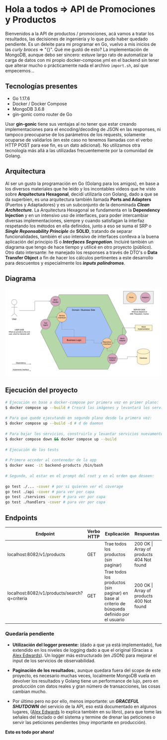 # Hola a todos => API de Promociones y Productos

Bienvenidos a la API de productos / promociones, acá vamos a tratar los resultados, las decisiones de ingeniería y lo que pudo haber quedado pendiente. Es un deleite para mi programar en Go, vuelvo a mis inicios de las _curly braces_ => "{}". Qué me gustó de esto? La implementación de MongoDB, aunque debo ser sincero: estuve largo rato de automatizar la carga de datos con mi propio docker-compose.yml en el backend sin tener que alterar mucho o prácticamente nada el archivo `import.sh`, así que empecemos...

## Tecnologías presentes

- Go 1.17.6
- Docker / Docker Compose
- MongoDB 3.6.8
- gin-gonic como router de Go

Usar **gin-gonic** tiene sus ventajas al no tener que estar creando implementaciones para el encoding/decoding de JSON en las responses, ni tampoco preocuparse de los parámetros de los requests, solamente ocuparse de validarlos (en este caso no tenemos llamadas con el verbo HTTP POST para ese fin, es un dato adicional). No utilizamos otra tecnología más allá a las utilizadas frecuentemente por la comunidad de Golang.

## Arquitectura

Al ser un gusto la programación en Go (Golang para los amigos), en base a los diversos materiales que he leído y los incontables videos que he visto sobre **Arquitectura Hexagonal**, decidí utilizarla con Golang, dado a que se da superbien, es una arquitectura también llamada **Ports and Adapters** (Puertos y Adaptadores) y es un subconjunto de la denominada **_Clean Architecture_**. La Arquitectura Hexagonal se fundamenta en la **Dependency Injection** y en un intensivo uso de interfaces, para poder intercambiar diversas implementaciones, siempre y cuando satisfagan la interfaz respetando los métodos en ella definidos, junto a eso se suma el SRP o **_Single Reponsability Principle_** de **SOLID**, tratando de separar funcionalidades, también el uso intensivo de interfaces conlleva a la buena aplicación del principio IS o **_Interfaces Segregation_**. Incluiré también un diagrama que tengo de hace tiempo y utilicé en otro proyecto (público).
Otro dato intersante: he manejado los responses a través de DTO's o **Data Transfer Object** a fin de hacer los cálculos pertinentes a este desarrollo para descuentos y especialmente los **_inputs palíndromos_**.

## Diagrama

![Arquitectura Hexagonal](Hexagonal-Architecture-Products.svg "HA Diagram")

## Ejecución del proyecto

```bash
# Ejecución en base a docker-compose por primera vez en primer plano:
$ docker compose up --build # Creará las imágenes y levantará los servicios de una vez

# Para que quede ejecutando en segundo plano desde la primera vez:
$ docker compose up --build -d # d de daemon

# Para bajar los servicios, construirlo y levantar servicios nuevamente
$ docker compose down && docker compose up --build

# Ejecución de los tests

# Primero acceder al contenedor de la app
$ docker exec -it backend-products /bin/bash

# Segundo, al estar en el prompt del root y en el orden que deseen:

go test ./... -cover # por si quieren ver el coverage
go test ./api -cover # para ver por capa
go test ./services -cover # para ver por capa
go test ./handlers -cover # para ver por capa
```

## Endpoints

| Endpoint                    | Verbo HTTP | Explicación                                                                                    | Respuestas                                |
|-----------------------------|------------|------------------------------------------------------------------------------------------------|-------------------------------------------|
| localhost:8082/v1/products                   | GET        | Trae todos los productos (sin paginar)                                                         | 200 OK \| Array of products 404 Not found |
| localhost:8082/v1/products/search?q=criteria | GET        | Trae todos los productos (sin paginar) en base al criterio de búsqueda definido por el usuario | 200 OK \| Array of products 400 Not found |

### Quedaría pendiente

- **Utilización del logger presente:** (dado a que ya está implementado), fue extendido en los niveles de logging dado a que el original (Gracias a [Alex Edwards](https://www.alexedwards.net/about)). Un logger más estructurado (en JSON) para mejorar el input de los servicios de observabilidad.

- **Paginación de los resultados:**, aunque quedara fuera del scope de este proyecto, es necesario muchas veces, localmente MongoDB vuela en devolver los resultados y Golang tiene un performance de lujo, pero en producción con datos reales y gran número de transacciones, las cosas cambian mucho.

- Por último pero no por ello, menos importante: un **_GRACEFUL SHUTDOWN_** del servicio de la API, eso está documentado en algunos lugares, ([Alex Edwards](https://www.alexedwards.net/about) lo explica también en su libro), para que tome las señales del teclado o del sistema y termine de drenar las peticiones o servir las peticiones pendientes (muy importante en producción).

**Esto es todo por ahora!**